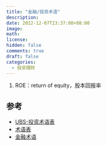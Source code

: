```yaml
---
title: "金融/投资术语"
description:
date: 2022-12-07T23:37:08+08:00
image:
math:
license:
hidden: false
comments: true
draft: false
categories:
  - 投资理财
---
```


1. ROE：return of equity，股本回报率

## 参考

- [UBS-投资术语表](https://www.ubs.com/cn/sc/assetmanagement/funds/glossary.html#tab-1419230876)
- [术语表](https://www.juliusbaer.com/fileadmin/Glossary_cns.pdf)
- [金融术语](https://www.lse.ac.uk/cibl/assets/documents/resources/sentence-of-the-week/%E9%87%91%E8%9E%8D%E6%9C%AF%E8%AF%AD.pdf)
